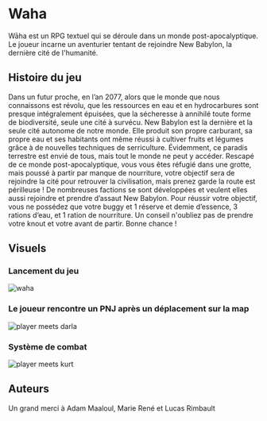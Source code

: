 # Waha
Wāha est un RPG textuel qui se déroule dans un monde post-apocalyptique. Le joueur incarne un aventurier tentant de rejoindre New Babylon, la dernière cité de l'humanité.

## Histoire du jeu

Dans un futur proche, en l’an 2077, alors que le monde que nous connaissons est révolu, que les ressources en eau et en hydrocarbures sont presque intégralement épuisées, que la sécheresse à annihilé toute forme de biodiversité, seule une cité à survécu. New Babylon est la dernière et la seule cité autonome de notre monde. Elle produit son propre carburant, sa propre eau et ses habitants ont même réussi à cultiver fruits et légumes grâce à de nouvelles techniques de serriculture. Évidemment, ce paradis terrestre est envié de tous, mais tout le monde ne peut y accéder. Rescapé de ce monde post-apocalyptique, vous vous êtes réfugié dans une grotte, mais poussé à partir par manque de nourriture, votre objectif sera de rejoindre la cité pour retrouver la civilisation, mais prenez garde la route est périlleuse ! De nombreuses factions se sont développées et veulent elles aussi rejoindre et prendre d’assaut New Babylon. Pour réussir votre objectif, vous ne possédez que votre buggy et 1 réserve et demie d’essence, 3 rations d’eau, et 1 ration de nourriture. Un conseil n'oubliez pas de prendre votre knout et votre avant de partir. Bonne chance !

## Visuels

### Lancement du jeu
![waha](https://user-images.githubusercontent.com/76477373/221232741-e0cd24b5-7b0b-4ca8-9a16-1ae15ff2a720.png)

### Le joueur rencontre un PNJ après un déplacement sur la map
![player meets darla](https://user-images.githubusercontent.com/76477373/221232764-f52dfab6-5335-4414-9aee-2b15aa2dd7df.png)

### Système de combat
![player meets kurt](https://user-images.githubusercontent.com/76477373/221232782-01be6934-f5f9-4d58-bfeb-25cad204488c.png)

## Auteurs
Un grand merci à Adam Maaloul, Marie René et Lucas Rimbault
